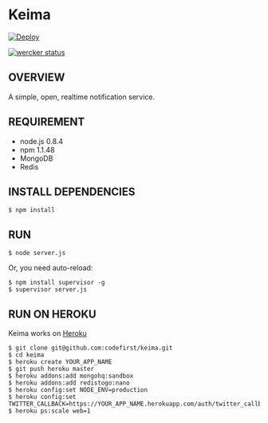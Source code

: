 Keima
==============================

[![Deploy](https://www.herokucdn.com/deploy/button.png)](https://heroku.com/deploy)

[![wercker status](https://app.wercker.com/status/ebf7bc858e3f9fff361322e5e83692ff/s/ "wercker status")](https://app.wercker.com/project/bykey/ebf7bc858e3f9fff361322e5e83692ff)

OVERVIEW
------------------------------
A simple, open, realtime notification service.

REQUIREMENT
------------------------------

 * node.js 0.8.4
 * npm 1.1.48
 * MongoDB
 * Redis

INSTALL DEPENDENCIES
------------------------------

    $ npm install

RUN
------------------------------

    $ node server.js

Or, you need auto-reload:

    $ npm install supervisor -g
    $ supervisor server.js

RUN ON HEROKU
------------------------------
Keima works on [Heroku](https://heroku.com/)

    $ git clone git@github.com:codefirst/keima.git
    $ cd keima
    $ heroku create YOUR_APP_NAME
    $ git push heroku master
    $ heroku addons:add mongohq:sandbox
    $ heroku addons:add redistogo:nano
    $ heroku config:set NODE_ENV=production
    $ heroku config:set TWITTER_CALLBACK=https://YOUR_APP_NAME.herokuapp.com/auth/twitter_callback
    $ heroku ps:scale web=1

